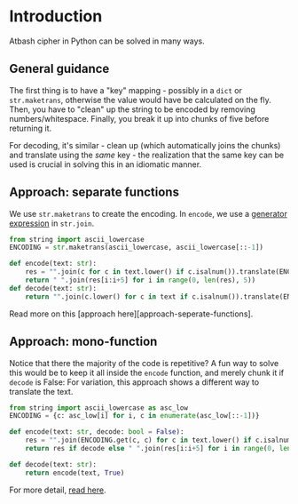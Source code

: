 # Introduction
Atbash cipher in Python can be solved in many ways.  

## General guidance
The first thing is to have a "key" mapping - possibly in a `dict` or `str.maketrans`, otherwise the value would have be calculated on the fly.
Then, you have to "clean" up the string to be encoded by removing numbers/whitespace.
Finally, you break it up into chunks of five before returning it.

For decoding, it's similar - clean up (which automatically joins the chunks) and translate using the _same_ key - the realization that the same key can be used is crucial in solving this in an idiomatic manner.

## Approach: separate functions
We use `str.maketrans` to create the encoding. 
In `encode`, we use a [generator expression][generator expression] in `str.join`.
```python
from string import ascii_lowercase
ENCODING = str.maketrans(ascii_lowercase, ascii_lowercase[::-1])

def encode(text: str):
    res = "".join(c for c in text.lower() if c.isalnum()).translate(ENCODING)
    return " ".join(res[i:i+5] for i in range(0, len(res), 5))
def decode(text: str):
    return "".join(c.lower() for c in text if c.isalnum()).translate(ENCODING)
```
Read more on this [approach here][approach-seperate-functions].

## Approach: mono-function
Notice that there the majority of the code is repetitive? 
A fun way to solve this would be to keep it all inside the `encode` function, and merely chunk it if `decode` is False:
For variation, this approach shows a different way to translate the text.
```python
from string import ascii_lowercase as asc_low
ENCODING = {c: asc_low[i] for i, c in enumerate(asc_low[::-1])}

def encode(text: str, decode: bool = False):
    res = "".join(ENCODING.get(c, c) for c in text.lower() if c.isalnum())
    return res if decode else " ".join(res[i:i+5] for i in range(0, len(res), 5))

def decode(text: str):
    return encode(text, True)
```
For more detail, [read here][approach-mono-function].

[approach-separate-functions]: https://exercism.org/tracks/python/exercises/atbash-cipher/approaches/separate-functions
[approach-mono-function]: https://exercism.org/tracks/python/exercises/atbash-cipher/approaches/mono-function
[generator expression]: https://www.programiz.com/python-programming/generator
